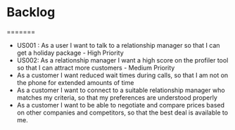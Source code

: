 # Backlog

=======
* US001 : As a user I want to talk to a relationship manager so that I can get a holiday package - High Priority
* US002: As a relationship manager I want a high score on the profiler tool so that I can attract more customers - Medium Priority
* As a customer I want reduced wait times during calls, so that I am not on the phone for extended amounts of time
* As a customer I want to connect to a suitable relationship manager who matches my criteria, so that my preferences are understood properly
* As a customer I want to be able to negotiate and compare prices based on other companies and competitors, so that the best deal is available to me.
